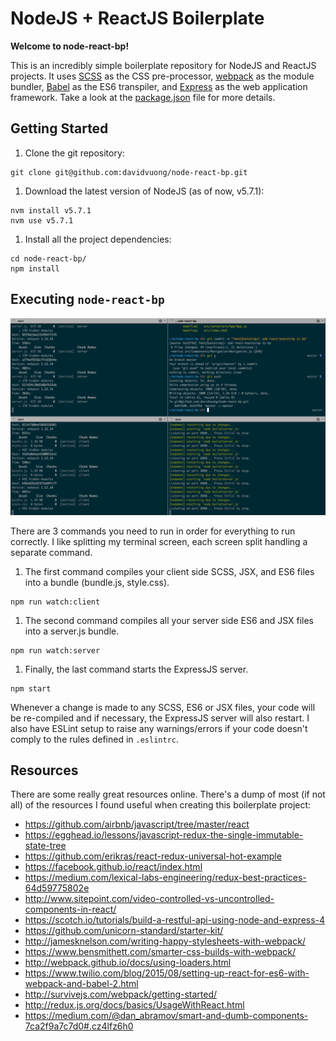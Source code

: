 # NodeJS + ReactJS Boilerplate

**Welcome to node-react-bp!**

This is an incredibly simple boilerplate repository for NodeJS and ReactJS projects. It uses [SCSS](http://sass-lang.com/) as the CSS pre-processor, [webpack](https://webpack.github.io/) as the module bundler, [Babel](https://babeljs.io/) as the ES6 transpiler, and [Express](http://expressjs.com/) as the web application framework. Take a look at the [package.json](package.json) file for more details.

## Getting Started

1. Clone the git repository:

  ```
  git clone git@github.com:davidvuong/node-react-bp.git
  ```

1. Download the latest version of NodeJS (as of now, v5.7.1):

  ```
  nvm install v5.7.1
  nvm use v5.7.1
  ```

1. Install all the project dependencies:

  ```
  cd node-react-bp/
  npm install
  ```

## Executing `node-react-bp`

![](assets/images/terminal.png)

There are 3 commands you need to run in order for everything to run correctly. I like splitting my terminal screen, each screen split handling a separate command.

1. The first command compiles your client side SCSS, JSX, and ES6 files into a bundle (bundle.js, style.css).

  ```
  npm run watch:client
  ```

1. The second command compiles all your server side ES6 and JSX files into a server.js bundle.

  ```
  npm run watch:server
  ```

1. Finally, the last command starts the ExpressJS server.

  ```
  npm start
  ```

Whenever a change is made to any SCSS, ES6 or JSX files, your code will be re-compiled and if necessary, the ExpressJS server will also restart. I also have ESLint setup to raise any warnings/errors if your code doesn't comply to the rules defined in `.eslintrc`.

## Resources

There are some really great resources online. There's a dump of most (if not all) of the resources I found useful when creating this boilerplate project:

* https://github.com/airbnb/javascript/tree/master/react
* https://egghead.io/lessons/javascript-redux-the-single-immutable-state-tree
* https://github.com/erikras/react-redux-universal-hot-example
* https://facebook.github.io/react/index.html
* https://medium.com/lexical-labs-engineering/redux-best-practices-64d59775802e
* http://www.sitepoint.com/video-controlled-vs-uncontrolled-components-in-react/
* https://scotch.io/tutorials/build-a-restful-api-using-node-and-express-4
* https://github.com/unicorn-standard/starter-kit/
* http://jamesknelson.com/writing-happy-stylesheets-with-webpack/
* https://www.bensmithett.com/smarter-css-builds-with-webpack/
* http://webpack.github.io/docs/using-loaders.html
* https://www.twilio.com/blog/2015/08/setting-up-react-for-es6-with-webpack-and-babel-2.html
* http://survivejs.com/webpack/getting-started/
* http://redux.js.org/docs/basics/UsageWithReact.html
* https://medium.com/@dan_abramov/smart-and-dumb-components-7ca2f9a7c7d0#.cz4lfz6h0
